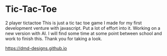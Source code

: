 # Tic-Tac-Toe
2 player tictactoe
This is just a tic tac toe game I made for my first development venture with javascript. Put a lot of effort into it. Working on
a new version with AI. I will find some time at some point between school and work to finish this. Thank you for taking a look.

https://dmd-designs.github.io

